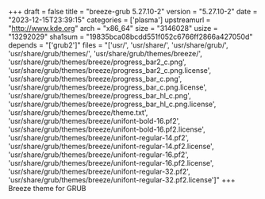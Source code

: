 +++
draft = false
title = "breeze-grub 5.27.10-2"
version = "5.27.10-2"
date = "2023-12-15T23:39:15"
categories = ['plasma']
upstreamurl = "http://www.kde.org"
arch = "x86_64"
size = "3146028"
usize = "13292029"
sha1sum = "19835bca08bcdd551f052c6766ff2866a427050d"
depends = "['grub2']"
files = "['usr/', 'usr/share/', 'usr/share/grub/', 'usr/share/grub/themes/', 'usr/share/grub/themes/breeze/', 'usr/share/grub/themes/breeze/progress_bar2_c.png', 'usr/share/grub/themes/breeze/progress_bar2_c.png.license', 'usr/share/grub/themes/breeze/progress_bar_c.png', 'usr/share/grub/themes/breeze/progress_bar_c.png.license', 'usr/share/grub/themes/breeze/progress_bar_hl_c.png', 'usr/share/grub/themes/breeze/progress_bar_hl_c.png.license', 'usr/share/grub/themes/breeze/theme.txt', 'usr/share/grub/themes/breeze/unifont-bold-16.pf2', 'usr/share/grub/themes/breeze/unifont-bold-16.pf2.license', 'usr/share/grub/themes/breeze/unifont-regular-14.pf2', 'usr/share/grub/themes/breeze/unifont-regular-14.pf2.license', 'usr/share/grub/themes/breeze/unifont-regular-16.pf2', 'usr/share/grub/themes/breeze/unifont-regular-16.pf2.license', 'usr/share/grub/themes/breeze/unifont-regular-32.pf2', 'usr/share/grub/themes/breeze/unifont-regular-32.pf2.license']"
+++
Breeze theme for GRUB